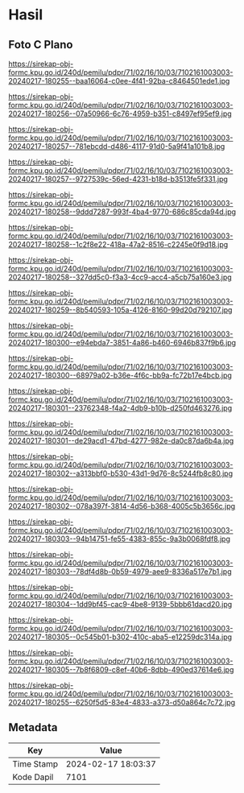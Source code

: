# Hasil

## Foto C Plano

https://sirekap-obj-formc.kpu.go.id/240d/pemilu/pdpr/71/02/16/10/03/7102161003003-20240217-180255--baa16064-c0ee-4f41-92ba-c8464501ede1.jpg

https://sirekap-obj-formc.kpu.go.id/240d/pemilu/pdpr/71/02/16/10/03/7102161003003-20240217-180256--07a50966-6c76-4959-b351-c8497ef95ef9.jpg

https://sirekap-obj-formc.kpu.go.id/240d/pemilu/pdpr/71/02/16/10/03/7102161003003-20240217-180257--781ebcdd-d486-4117-91d0-5a9f41a101b8.jpg

https://sirekap-obj-formc.kpu.go.id/240d/pemilu/pdpr/71/02/16/10/03/7102161003003-20240217-180257--9727539c-56ed-4231-b18d-b3513fe5f331.jpg

https://sirekap-obj-formc.kpu.go.id/240d/pemilu/pdpr/71/02/16/10/03/7102161003003-20240217-180258--9ddd7287-993f-4ba4-9770-686c85cda94d.jpg

https://sirekap-obj-formc.kpu.go.id/240d/pemilu/pdpr/71/02/16/10/03/7102161003003-20240217-180258--1c2f8e22-418a-47a2-8516-c2245e0f9d18.jpg

https://sirekap-obj-formc.kpu.go.id/240d/pemilu/pdpr/71/02/16/10/03/7102161003003-20240217-180258--327dd5c0-f3a3-4cc9-acc4-a5cb75a160e3.jpg

https://sirekap-obj-formc.kpu.go.id/240d/pemilu/pdpr/71/02/16/10/03/7102161003003-20240217-180259--8b540593-105a-4126-8160-99d20d792107.jpg

https://sirekap-obj-formc.kpu.go.id/240d/pemilu/pdpr/71/02/16/10/03/7102161003003-20240217-180300--e94ebda7-3851-4a86-b460-6946b837f9b6.jpg

https://sirekap-obj-formc.kpu.go.id/240d/pemilu/pdpr/71/02/16/10/03/7102161003003-20240217-180300--68979a02-b36e-4f6c-bb9a-fc72b17e4bcb.jpg

https://sirekap-obj-formc.kpu.go.id/240d/pemilu/pdpr/71/02/16/10/03/7102161003003-20240217-180301--23762348-f4a2-4db9-b10b-d250fd463276.jpg

https://sirekap-obj-formc.kpu.go.id/240d/pemilu/pdpr/71/02/16/10/03/7102161003003-20240217-180301--de29acd1-47bd-4277-982e-da0c87da6b4a.jpg

https://sirekap-obj-formc.kpu.go.id/240d/pemilu/pdpr/71/02/16/10/03/7102161003003-20240217-180302--a313bbf0-b530-43d1-9d76-8c5244fb8c80.jpg

https://sirekap-obj-formc.kpu.go.id/240d/pemilu/pdpr/71/02/16/10/03/7102161003003-20240217-180302--078a397f-3814-4d56-b368-4005c5b3656c.jpg

https://sirekap-obj-formc.kpu.go.id/240d/pemilu/pdpr/71/02/16/10/03/7102161003003-20240217-180303--94b14751-fe55-4383-855c-9a3b0068fdf8.jpg

https://sirekap-obj-formc.kpu.go.id/240d/pemilu/pdpr/71/02/16/10/03/7102161003003-20240217-180303--78df4d8b-0b59-4979-aee9-8336a517e7b1.jpg

https://sirekap-obj-formc.kpu.go.id/240d/pemilu/pdpr/71/02/16/10/03/7102161003003-20240217-180304--1dd9bf45-cac9-4be8-9139-5bbb61dacd20.jpg

https://sirekap-obj-formc.kpu.go.id/240d/pemilu/pdpr/71/02/16/10/03/7102161003003-20240217-180305--0c545b01-b302-410c-aba5-e12259dc314a.jpg

https://sirekap-obj-formc.kpu.go.id/240d/pemilu/pdpr/71/02/16/10/03/7102161003003-20240217-180305--7b8f6809-c8ef-40b6-8dbb-490ed37614e6.jpg

https://sirekap-obj-formc.kpu.go.id/240d/pemilu/pdpr/71/02/16/10/03/7102161003003-20240217-180255--6250f5d5-83e4-4833-a373-d50a864c7c72.jpg


## Metadata

| Key        | Value               |
| ---------- | ------------------- |
| Time Stamp | 2024-02-17 18:03:37 |
| Kode Dapil | 7101                |



